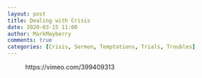 ```yaml
---
layout: post
title: Dealing with Crisis
date: 2020-03-15 11:00
author: MarkMayberry
comments: true
categories: [Crisis, Sermon, Temptations, Trials, Troubles]
---
```

<!-- wp:core-embed/vimeo {"url":"https://vimeo.com/399409313","type":"video","providerNameSlug":"vimeo","className":"wp-embed-aspect-4-3 wp-has-aspect-ratio"} -->
<figure class="wp-block-embed-vimeo wp-block-embed is-type-video is-provider-vimeo wp-embed-aspect-4-3 wp-has-aspect-ratio"><div class="wp-block-embed__wrapper">
https://vimeo.com/399409313
</div></figure>
<!-- /wp:core-embed/vimeo -->
